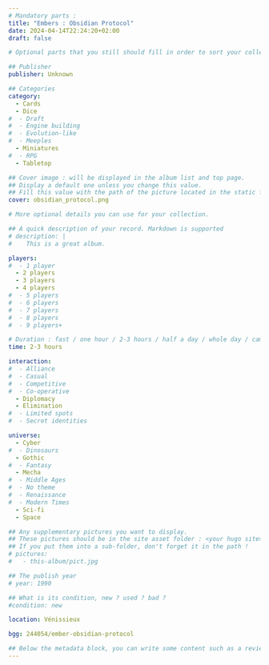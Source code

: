 ```yaml
---
# Mandatory parts :
title: "Embers : Obsidian Protocol"
date: 2024-04-14T22:24:20+02:00
draft: false

# Optional parts that you still should fill in order to sort your collection

## Publisher
publisher: Unknown

## Categories
category:
  - Cards
  - Dice
#  - Draft
#  - Engine building
#  - Evolution-like
#  - Meeples
  - Miniatures
#  - RPG
  - Tabletop

## Cover image : will be displayed in the album list and top page.
## Display a default one unless you change this value.
## Fill this value with the path of the picture located in the static folder
cover: obsidian_protocol.png

# More optional details you can use for your collection.

## A quick description of your record. Markdown is supported
# description: |
#    This is a great album.

players:
#  - 1 player
  - 2 players
  - 3 players
  - 4 players
#  - 5 players
#  - 6 players
#  - 7 players
#  - 8 players
#  - 9 players+

# Duration : fast / one hour / 2-3 hours / half a day / whole day / campaign
time: 2-3 hours

interaction:
#  - Alliance
#  - Casual
#  - Competitive
#  - Co-operative
  - Diplomacy
  - Elimination
#  - Limited spots
#  - Secret identities

universe:
  - Cyber
#  - Dinosaurs
  - Gothic
#  - Fantasy
  - Mecha
#  - Middle Ages
#  - No theme
#  - Renaissance
#  - Modern Times
  - Sci-fi
  - Space

## Any supplementary pictures you want to display.
## These pictures should be in the site asset folder : <your hugo site>/static
## If you put them into a sub-folder, don't forget it in the path !
# pictures:
#   - this-album/pict.jpg

## The publish year
# year: 1990

## What is its condition, new ? used ? bad ?
#condition: new

location: Vénissieux

bgg: 244054/ember-obsidian-protocol

## Below the metadata block, you can write some content such as a review or anything else you want. It'll be displayed in the album page.
---
```

